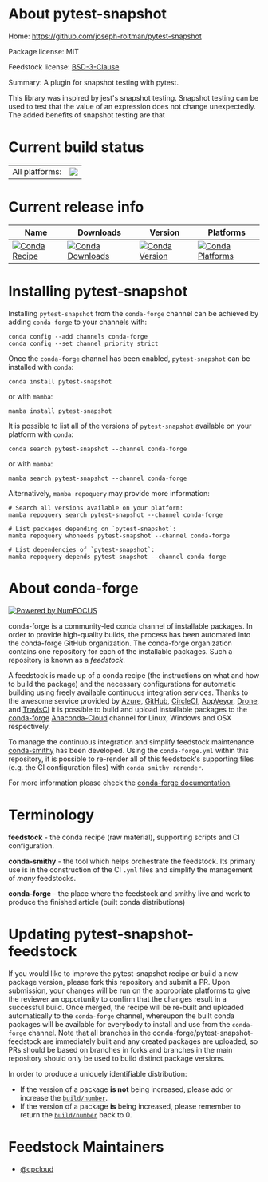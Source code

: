 About pytest-snapshot
=====================

Home: https://github.com/joseph-roitman/pytest-snapshot

Package license: MIT

Feedstock license: [BSD-3-Clause](https://github.com/conda-forge/pytest-snapshot-feedstock/blob/main/LICENSE.txt)

Summary: A plugin for snapshot testing with pytest.

This library was inspired by jest's snapshot testing. Snapshot testing can
be used to test that the value of an expression does not change
unexpectedly. The added benefits of snapshot testing are that


Current build status
====================


<table><tr><td>All platforms:</td>
    <td>
      <a href="https://dev.azure.com/conda-forge/feedstock-builds/_build/latest?definitionId=18413&branchName=main">
        <img src="https://dev.azure.com/conda-forge/feedstock-builds/_apis/build/status/pytest-snapshot-feedstock?branchName=main">
      </a>
    </td>
  </tr>
</table>

Current release info
====================

| Name | Downloads | Version | Platforms |
| --- | --- | --- | --- |
| [![Conda Recipe](https://img.shields.io/badge/recipe-pytest--snapshot-green.svg)](https://anaconda.org/conda-forge/pytest-snapshot) | [![Conda Downloads](https://img.shields.io/conda/dn/conda-forge/pytest-snapshot.svg)](https://anaconda.org/conda-forge/pytest-snapshot) | [![Conda Version](https://img.shields.io/conda/vn/conda-forge/pytest-snapshot.svg)](https://anaconda.org/conda-forge/pytest-snapshot) | [![Conda Platforms](https://img.shields.io/conda/pn/conda-forge/pytest-snapshot.svg)](https://anaconda.org/conda-forge/pytest-snapshot) |

Installing pytest-snapshot
==========================

Installing `pytest-snapshot` from the `conda-forge` channel can be achieved by adding `conda-forge` to your channels with:

```
conda config --add channels conda-forge
conda config --set channel_priority strict
```

Once the `conda-forge` channel has been enabled, `pytest-snapshot` can be installed with `conda`:

```
conda install pytest-snapshot
```

or with `mamba`:

```
mamba install pytest-snapshot
```

It is possible to list all of the versions of `pytest-snapshot` available on your platform with `conda`:

```
conda search pytest-snapshot --channel conda-forge
```

or with `mamba`:

```
mamba search pytest-snapshot --channel conda-forge
```

Alternatively, `mamba repoquery` may provide more information:

```
# Search all versions available on your platform:
mamba repoquery search pytest-snapshot --channel conda-forge

# List packages depending on `pytest-snapshot`:
mamba repoquery whoneeds pytest-snapshot --channel conda-forge

# List dependencies of `pytest-snapshot`:
mamba repoquery depends pytest-snapshot --channel conda-forge
```


About conda-forge
=================

[![Powered by
NumFOCUS](https://img.shields.io/badge/powered%20by-NumFOCUS-orange.svg?style=flat&colorA=E1523D&colorB=007D8A)](https://numfocus.org)

conda-forge is a community-led conda channel of installable packages.
In order to provide high-quality builds, the process has been automated into the
conda-forge GitHub organization. The conda-forge organization contains one repository
for each of the installable packages. Such a repository is known as a *feedstock*.

A feedstock is made up of a conda recipe (the instructions on what and how to build
the package) and the necessary configurations for automatic building using freely
available continuous integration services. Thanks to the awesome service provided by
[Azure](https://azure.microsoft.com/en-us/services/devops/), [GitHub](https://github.com/),
[CircleCI](https://circleci.com/), [AppVeyor](https://www.appveyor.com/),
[Drone](https://cloud.drone.io/welcome), and [TravisCI](https://travis-ci.com/)
it is possible to build and upload installable packages to the
[conda-forge](https://anaconda.org/conda-forge) [Anaconda-Cloud](https://anaconda.org/)
channel for Linux, Windows and OSX respectively.

To manage the continuous integration and simplify feedstock maintenance
[conda-smithy](https://github.com/conda-forge/conda-smithy) has been developed.
Using the ``conda-forge.yml`` within this repository, it is possible to re-render all of
this feedstock's supporting files (e.g. the CI configuration files) with ``conda smithy rerender``.

For more information please check the [conda-forge documentation](https://conda-forge.org/docs/).

Terminology
===========

**feedstock** - the conda recipe (raw material), supporting scripts and CI configuration.

**conda-smithy** - the tool which helps orchestrate the feedstock.
                   Its primary use is in the construction of the CI ``.yml`` files
                   and simplify the management of *many* feedstocks.

**conda-forge** - the place where the feedstock and smithy live and work to
                  produce the finished article (built conda distributions)


Updating pytest-snapshot-feedstock
==================================

If you would like to improve the pytest-snapshot recipe or build a new
package version, please fork this repository and submit a PR. Upon submission,
your changes will be run on the appropriate platforms to give the reviewer an
opportunity to confirm that the changes result in a successful build. Once
merged, the recipe will be re-built and uploaded automatically to the
`conda-forge` channel, whereupon the built conda packages will be available for
everybody to install and use from the `conda-forge` channel.
Note that all branches in the conda-forge/pytest-snapshot-feedstock are
immediately built and any created packages are uploaded, so PRs should be based
on branches in forks and branches in the main repository should only be used to
build distinct package versions.

In order to produce a uniquely identifiable distribution:
 * If the version of a package **is not** being increased, please add or increase
   the [``build/number``](https://docs.conda.io/projects/conda-build/en/latest/resources/define-metadata.html#build-number-and-string).
 * If the version of a package **is** being increased, please remember to return
   the [``build/number``](https://docs.conda.io/projects/conda-build/en/latest/resources/define-metadata.html#build-number-and-string)
   back to 0.

Feedstock Maintainers
=====================

* [@cpcloud](https://github.com/cpcloud/)

